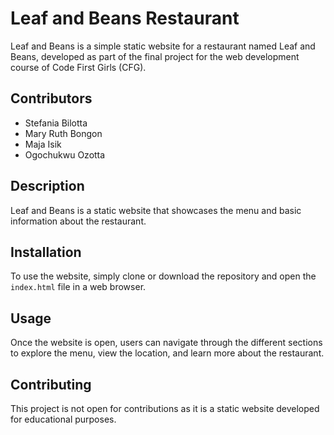 # Leaf and Beans Restaurant

Leaf and Beans is a simple static website for a restaurant named Leaf and Beans, developed as part of the final project for the web development course of Code First Girls (CFG).

## Contributors
- Stefania Bilotta
- Mary Ruth Bongon
- Maja Isik
- Ogochukwu Ozotta

## Description

Leaf and Beans is a static website that showcases the menu and basic information about the restaurant.

## Installation

To use the website, simply clone or download the repository and open the `index.html` file in a web browser.

## Usage

Once the website is open, users can navigate through the different sections to explore the menu, view the location, and learn more about the restaurant.

## Contributing

This project is not open for contributions as it is a static website developed for educational purposes.